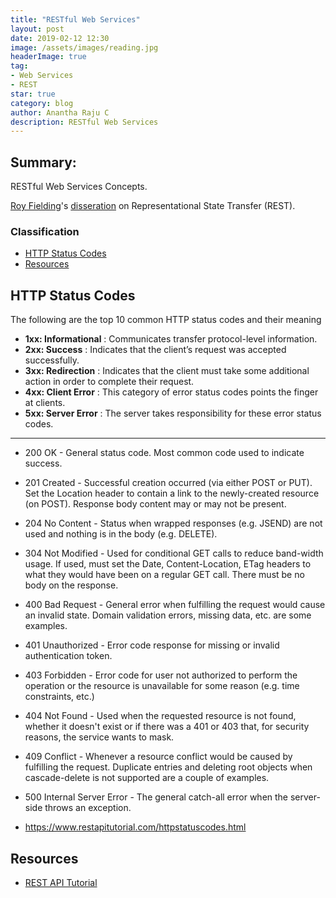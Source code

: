 ```yaml
---
title: "RESTful Web Services"
layout: post
date: 2019-02-12 12:30
image: /assets/images/reading.jpg
headerImage: true
tag:
- Web Services
- REST
star: true
category: blog
author: Anantha Raju C
description: RESTful Web Services
---
```


## Summary:

RESTful Web Services Concepts.

<a href="https://en.wikipedia.org/wiki/Roy_Fielding" target="_blank" >Roy Fielding</a>'s <a href="https://www.ics.uci.edu/~fielding/pubs/dissertation/rest_arch_style.htm" target="_blank" >disseration</a> on Representational State Transfer (REST).

### Classification
- [HTTP Status Codes](#http-status-codes)
- [Resources](#resources)

## HTTP Status Codes

The following are the top 10 common HTTP status codes and their meaning

- **1xx: Informational** : Communicates transfer protocol-level information.
- **2xx: Success**	     : Indicates that the client’s request was accepted successfully.
- **3xx: Redirection**	 : Indicates that the client must take some additional action in order to complete their request.
- **4xx: Client Error**	 : This category of error status codes points the finger at clients.
- **5xx: Server Error**	 : The server takes responsibility for these error status codes.

---

- 200 OK - General status code. Most common code used to indicate success.
- 201 Created - Successful creation occurred (via either POST or PUT). Set the Location header to contain a link to the newly-created resource (on POST). Response body content may or may not be present.
- 204 No Content - Status when wrapped responses (e.g. JSEND) are not used and nothing is in the body (e.g. DELETE).
- 304 Not Modified - Used for conditional GET calls to reduce band-width usage. If used, must set the Date, Content-Location, ETag headers to what they would have been on a regular GET call. There must be no body on the response.
- 400 Bad Request - General error when fulfilling the request would cause an invalid state. Domain validation errors, missing data, etc. are some examples.
- 401 Unauthorized - Error code response for missing or invalid authentication token.
- 403 Forbidden - Error code for user not authorized to perform the operation or the resource is unavailable for some reason (e.g. time constraints, etc.)
- 404 Not Found - Used when the requested resource is not found, whether it doesn't exist or if there was a 401 or 403 that, for security reasons, the service wants to mask.
- 409 Conflict - Whenever a resource conflict would be caused by fulfilling the request. Duplicate entries and deleting root objects when cascade-delete is not supported are a couple of examples.
- 500 Internal Server Error - The general catch-all error when the server-side throws an exception.

- <https://www.restapitutorial.com/httpstatuscodes.html>

## Resources

- <a href="https://www.restapitutorial.com/" target="_blank" >REST API Tutorial</a>
